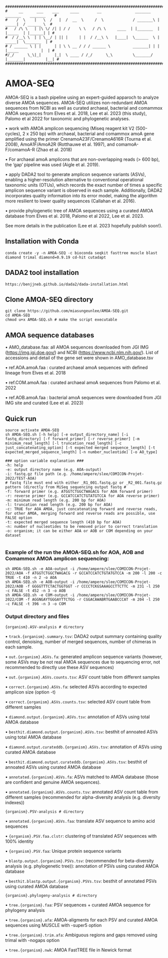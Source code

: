 ````
############################################################################################
#     __      ___    ___     ____        __               _______    _______    _______    #
#    /  \    |   \  /   |  /  __  \     /  \             / _______\ |  _____|  / ______ \  #
#   / /\ \   | |\ \/ /| | / /    \ \   / /\ \     ____  | |_______  | |_____  | |______| | #
#  / /__\ \  | | \__/ | || |     | |  / /__\ \   |____|  \______  \ |  _____|  \_______  | #
# / ______ \ | |      | | \ \ __ / / / ______ \          _______| | | |_____          |  | #
#/_/      \_\|_|      |_|  \ ____ / /_/      \_\         \_______/  |_______|         |__| #
############################################################################################
````
# AMOA-SEQ
AMOA-SEQ is a bash pipeline using an expert-guided apparoch to analyze diverse AMOA sequences.
AMOA-SEQ utilizes non-redundant AMOA sequences from NCBI as well as curated archaeal, bacterial and comammox AMOA sequences from Elves et al. 2018, Lee et al. 2023 (this study), Palomo et al 2022 for taxonomic and phylogenetic analyses. 

• work with AMOA amplicon sequencing (Miseq reagent kit V2 (500-cycles), 2 x 250 bp) with archaeal, bacterial and comammox amoA gene amplified using the primer CrenamoA23F/CrenamoA616R (Tourna et al. 2008), AmoA1F/AmoA2R (Rotthauwe et al. 1997), and comamoA-F/comamoA-R (Zhao et al. 2018)

• For archaeal amoA amplicons that are non-overlapping reads (> 600 bp), the ‘gap’ pipeline was used (Aigle et al. 2019).

• apply DADA2 tool to generate amplicon sequence variants (ASVs), enabling a higher-resolution alternative to conventional operational taxonomic units (OTUs), which records the exact number of times a specific amplicon sequence variant is observed in each sample. Additionally, DADA2 incorporates quality information into its error model, making the algorithm more resilient to lower quality sequences (Callahan et al. 2016).

• provide phylogenetic tree of AMOA sequences using a curated AMOA database from Elves et al. 2018, Palomo et al 2022, Lee et al. 2023.

See more details in the publication (Lee et al. 2023 hopefully publish soon!).

## Installation with Conda
````
conda create -y -n AMOA-SEQ -c bioconda seqkit fasttree muscle blast diamond trimal diamond=0.9.19 cd-hit cutadapt
````

## DADA2 tool installation 
````
https://benjjneb.github.io/dada2/dada-installation.html
````

## Clone AMOA-SEQ directory
````
git clone https://github.com/miasungeunlee/AMOA-SEQ.git
cd AMOA-SEQ
chmod u+x AMOA-SEQ.sh # make the script executable
````

## AMOA sequence databases
•	AMO_database.faa: all AMOA sequences downloaded from JGI IMG (https://img.jgi.doe.gov/) and NCBI (https://www.ncbi.nlm.nih.gov/). List of accessions and detail of the gene set were shown in AMO_database.tsv 

•	ref.AOA.amoA.faa : curated archaeal amoA sequences with defined lineage from Elves et al. 2018

•	ref.COM.amoA.faa : curated archaeal amoA sequences from Palomo et al. 2022

•	ref.AOB.amoA.faa  : bacterial amoA sequences were downloaded from JGI IMG site and curated (Lee et al. 2023) 

## Quick run
````
source activate AMOA-SEQ
sh AMOA-SEQ.sh [-h help] [-e output_directory_name] [-i fastq_directory] [-f forward_primer] [-r reverse_primer] [-m minimum_read_length] [-l truncation_read_length] [-c just_concatenating_option] [-t expected merged sequence_length] [-t expected_merged_sequence_length] [-n number_nucleotide] [-o AO_type]

### option variable explanation ###
-h: help
-e: output directory name (e.g. AOA-output)
-i: fastq.gz file path (e.g. /home/ampere/slee/COMICON-Projet-2022/TEST-AOA) 
# fastq file must end with either _R1_001.fastq.gz or _R2_001.fastq.gz pattern (directly from MiSeq sequencing output fastq #
-f: forward primer (e.g. ATGGTCTGGCTWAGACG for AOA forward primer)
-r: reverse primer (e.g. GCCATCCATCTGTATGTCCA for AOA reverse primer)
-m: minimum read length (e.g. 200 bp for AOA)
-l: truncation read length (e.g. 200 bp for AOA)
-c: TRUE for AOA AMOA, just concatenating forward and reverse reads, for other AMOA, merging forward and reverse reads are possible, use FALSE option
-t: expected merged sequence length (410 bp for AOA)
-n: number of nucleotides to be removed prior to correct translation 
-o: organism; it can be either AOA or AOB or COM depending on your dataset


````

### Example of the run the AMOA-SEQ.sh for AOA, AOB and Comammox AMOA amplicon sequencing:
````
sh AMOA-SEQ.sh -e AOA-output -i /home/ampere/slee/COMICON-Projet-2022/AOA -f ATGGTCTGGCTWAGACG -r GCCATCCATCTGTATGTCCA -m 200 -l 200 -c TRUE -t 410 -n 2 -o AOA
sh AMOA-SEQ.sh -e AOB-output -i /home/ampere/slee/COMICON-Projet-2022/AOB -f GGGGTTTCTACTGGTGGT -r CCCCTCKGSAAAGCCTTCTTC -m 231 -l 250 -c FALSE -t 452 -n 3 -o AOB
sh AMOA-SEQ.sh -e COM-output -i /home/ampere/slee/COMICON-Projet-2022/COM -f AGGNGAYTGGGAYTTCTGG -r CGGACAWABRTGAABCCCAT -m 204 -l 250 -c FALSE -t 396 -n 3 -o COM
````

### Output directory and files
````
{organism}.ASV-analysis # directory
````
•	````track.{organism}.summary.tsv````: DADA2 output summary containing quality control, denoising, number of merged sequences, number of chimeras in each sample. 

•	````out.{organism}.ASVs.fa````: generated amplicon sequence variants (however, some ASVs may be not real AMOA sequences due to sequencing error, not recommended to directly use these ASV sequences)

•	````out.{organism}.ASVs.counts.tsv````: ASV count table from different samples

•	````correct.{organism}.ASVs.fa````: selected ASVs according to expected amplicon size (option -t) 

•	````correct.{organism}.ASVs.counts.tsv````: selected ASV count table from different samples

•	````diamond.output.{organism}.ASVs.tsv````: annotation of ASVs using total AMOA database

•	````besthit.diamond.output.{organism}.ASVs.tsv````: besthit of annoated ASVs using total AMOA database

•	````diamond.output.curateddb.{organism}.ASVs.tsv````: annotation of ASVs using curated AMOA database  

•	````besthit.diamond.output.curateddb.{organism}.ASVs.tsv````: besthit of annoated ASVs using curated AMOA database  

•	````annotated.{organism}.ASVs.fa````: ASVs matched to AMOA database (those are confident and genuine AMOA sequences). 

•	````annotated.{organism}.ASVs.counts.tsv````: annotated ASV count table from different samples (recommended for alpha-diversity analysis (e.g. diversity indexes)) 

````
{organism}.PSV-analysis # directory
````

•	````annotated.{organism}.ASVs.faa````: translate ASV sequence to amino acid sequences

•	````{organism}.PSV.faa.clstr````: clustering of translated ASV sequences with 100% identity

•	````{organism}.PSV.faa````: Unique protein sequence variants

•	````blastp.output.{organism}.PSVs.tsv````: (recommended for beta-diversity analysis (e.g. phylogenetic tree)): annotation of PSVs using curated AMOA database

•	````besthit.blastp.output.{organism}.PSVs.tsv````: besthit of annotated PSVs using curated AMOA database 

````
{organism}.phylogeny-analysis # directory
````

•	````tree.{organism}.faa````: PSV sequences + curated AMOA sequence for phylogeny analysis

•	````tree.{organism}.afa````: AMOA-aligments for each PSV and curated AMOA sequences using MUSCLE with -super5 option

•	````tree.{organism}.trim.afa````: Ambiguous regions and gaps removed using trimal with -nogaps option

•	````tree.{organism}.nwk````: AMOA FastTREE file in Newick format  

